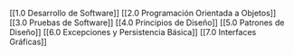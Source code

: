 [[1.0 Desarrollo de Software]]
[[2.0 Programación Orientada a Objetos]]
[[3.0 Pruebas de Software]]
[[4.0 Principios de Diseño]]
[[5.0 Patrones de Diseño]]
[[6.0 Excepciones y Persistencia Básica]]
[[7.0 Interfaces Gráficas]]